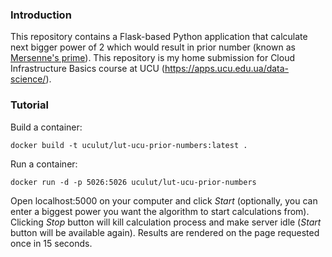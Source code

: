 ### Introduction

This repository contains a Flask-based Python application that calculate next bigger power of 2 which would result in prior number (known as [Mersenne's prime](https://en.wikipedia.org/wiki/Mersenne_prime)).
This repository is my home submission for Cloud Infrastructure Basics course at UCU (https://apps.ucu.edu.ua/data-science/).

### Tutorial

Build a container:

```
docker build -t uculut/lut-ucu-prior-numbers:latest .
```

Run a container:

```
docker run -d -p 5026:5026 uculut/lut-ucu-prior-numbers
```

Open localhost:5000 on your computer and click *Start* (optionally, you can enter a biggest power you want the algorithm to start calculations from).
Clicking *Stop* button will kill calculation process and make server idle (*Start* button will be available again). Results are rendered on the page requested once in 15 seconds.
